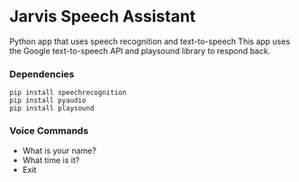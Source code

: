 # Jarvis Speech Assistant

Python app that uses speech recognition and text-to-speech This app uses the Google text-to-speech API and playsound library to respond back.

### Dependencies
```
pip install speechrecognition
pip install pyaudio
pip install playsound
```
### Voice Commands

- What is your name?
- What time is it?
- Exit
